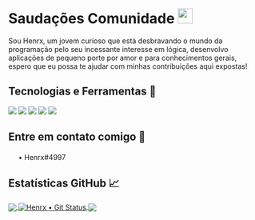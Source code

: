 # Saudações Comunidade <img src="https://raw.githubusercontent.com/MartinHeinz/MartinHeinz/master/wave.gif" width="30px">
Sou Henrx, um jovem curioso que está desbravando o mundo da programação pelo seu incessante interesse em lógica, desenvolvo aplicações de pequeno porte por amor e para conhecimentos gerais, espero que eu possa te ajudar com minhas contribuições aqui expostas!

## Tecnologias e Ferramentas 🔧
![](https://img.shields.io/badge/OS-Windows-informational?style=flat&logo=windows&logoColor=white&color=db0000)
![](https://img.shields.io/badge/Editor-Visual_Studio_Code-informational?style=flat&logo=visualstudiocode&logoColor=white&color=db0000)
![](https://img.shields.io/badge/Code-Lua-informational?style=flat&logo=lua&logoColor=white&color=db0000)
![](https://img.shields.io/badge/Code-Python-informational?style=flat&logo=python&logoColor=white&color=db0000)
![](https://img.shields.io/badge/Code-JavaScript-informational?style=flat&logo=javascript&logoColor=white&color=db0000)


## Entre em contato comigo 📨
<img src="https://cdn3.iconfinder.com/data/icons/popular-services-brands-vol-2/512/discord-512.png" width="16px"> • Henrx#4997

## Estatísticas GitHub 📈

<a href="https://github.com/Henrx/Henrx">
  <img align="center" src="https://github-readme-stats.vercel.app/api/top-langs/?username=MartinHeinz&hide=java,html&title_color=ffffff&text_color=c9cacc&icon_color=bf0606&bg_color=1d1f21" />
</a>
<a href="https://github.com/Henrx/Henrx">
  <img align="center" src="https://github-readme-stats.vercel.app/api?username=Henrx&show_icons=true&line_height=27&count_private=true&title_color=ffffff&text_color=c9cacc&icon_color=bf0606&bg_color=1d1f21" alt="Henrx • Git Status" />
</a>

<a href="https://github.com/Henrx/fivem">
  <img align="center" src="https://github-readme-stats.vercel.app/api/pin/?username=MartinHeinz&repo=python-project-blueprint&title_color=ffffff&text_color=c9cacc&icon_color=bf0606&bg_color=1d1f21" />
</a>
